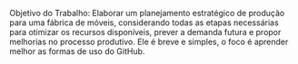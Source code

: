 Objetivo do Trabalho:
Elaborar um planejamento estratégico de produção para uma fábrica de móveis, considerando todas as etapas necessárias para otimizar os recursos disponíveis, prever a demanda futura e propor melhorias no processo produtivo. 
Ele é breve e simples, o foco é aprender melhor as formas de uso do GitHub.
